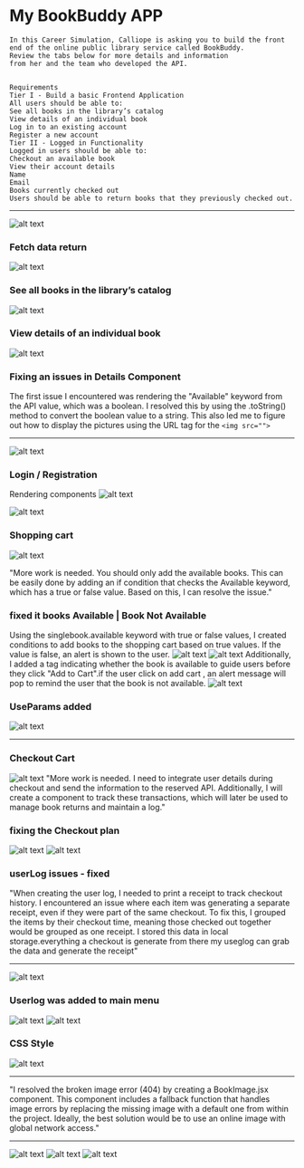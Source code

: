# My BookBuddy APP
```
In this Career Simulation, Calliope is asking you to build the front 
end of the online public library service called BookBuddy.
Review the tabs below for more details and information 
from her and the team who developed the API.


Requirements
Tier I - Build a basic Frontend Application
All users should be able to:
See all books in the library’s catalog
View details of an individual book
Log in to an existing account
Register a new account
Tier II - Logged in Functionality
Logged in users should be able to:
Checkout an available book
View their account details
Name
Email
Books currently checked out
Users should be able to return books that they previously checked out.
 ```

 -----

 ![alt text](image.png)

 ### Fetch data return 
 ![alt text](image-3.png)
 
### See all books in the library’s catalog
 ![alt text](image-1.png)

### View details of an individual book
 ![alt text](image-2.png)

 ### Fixing an issues in Details Component 
The first issue I encountered was rendering the "Available" keyword from the API value, which was a boolean. I resolved this by using the .toString() method to convert the boolean value to a string. This also led me to figure out how to display the pictures using the URL tag for the `<img src="">`

----

 ![alt text](image-4.png)


 ### Login / Registration 
 
 Rendering components 
 ![alt text](image-5.png)

 ![alt text](image-6.png)


 ### Shopping cart
 ![alt text](image-7.png)


 "More work is needed. You should only add the available books. This can be easily done by adding an if condition that checks the Available keyword, which has a true or false value. Based on this, I can resolve the issue."

### fixed it books Available | Book Not Available
Using the singlebook.available keyword with true or false values, I created conditions to add books to the shopping cart based on true values. If the value is false, an alert is shown to the user. 
 ![alt text](image-9.png)
 ![alt text](image-10.png)
 Additionally, I added a tag indicating whether the book is available to guide users before they click "Add to Cart".if the user click on add cart , an alert message will pop 
 to remind the user that the book is not available.
 ![alt text](image-11.png)

### UseParams added 
![alt text](image-12.png)

-----
 ### Checkout Cart
 ![alt text](image-8.png)
"More work is needed. I need to integrate user details during checkout and send the information to the reserved API. Additionally, I will create a component to track these transactions, which will later be used to manage book returns and maintain a log."
### fixing the Checkout plan 
![alt text](image-13.png)
![alt text](image-15.png)

### userLog issues - fixed
"When creating the user log, I needed to print a receipt to track checkout history. I encountered an issue where each item was generating a separate receipt, even if they were part of the same checkout. To fix this, I grouped the items by their checkout time, meaning those checked out together would be grouped as one receipt. I stored this data in local storage.everything a checkout is generate from there my useglog can grab the data and generate the receipt"

----------------------

![alt text](image-14.png)

### Userlog was added to main menu 
![alt text](image-16.png)
![alt text](image-17.png)



 ### CSS Style 
 

![alt text](image-18.png)

----

"I resolved the broken image error (404) by creating a BookImage.jsx component. This component includes a fallback function that handles image errors by replacing the missing image with a default one from within the project. Ideally, the best solution would be to use an online image with global network access."

------

![alt text](image-20.png)
![alt text](image-21.png)
![alt text](image-22.png)